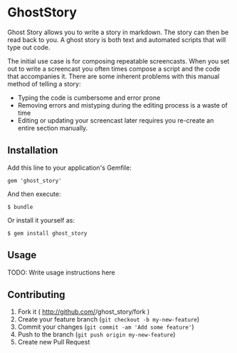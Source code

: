 # GhostStory

Ghost Story allows you to write a story in markdown. The story can then be
read back to you. A ghost story is both text and automated scripts that will
type out code.

The initial use case is for composing repeatable screencasts. When you set out
to write a screencast you often times compose a script and the code that
accompanies it. There are some inherent problems with this manual method of
telling a story:

- Typing the code is cumbersome and error prone
- Removing errors and mistyping during the editing process is a waste of time
- Editing or updating your screencast later requires you re-create an entire section manually.

## Installation

Add this line to your application's Gemfile:

    gem 'ghost_story'

And then execute:

    $ bundle

Or install it yourself as:

    $ gem install ghost_story

## Usage

TODO: Write usage instructions here

## Contributing

1. Fork it ( http://github.com/<my-github-username>/ghost_story/fork )
2. Create your feature branch (`git checkout -b my-new-feature`)
3. Commit your changes (`git commit -am 'Add some feature'`)
4. Push to the branch (`git push origin my-new-feature`)
5. Create new Pull Request
